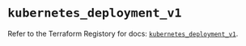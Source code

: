 # `kubernetes_deployment_v1`

Refer to the Terraform Registory for docs: [`kubernetes_deployment_v1`](https://registry.terraform.io/providers/hashicorp/kubernetes/2.24.0/docs/resources/deployment_v1).
